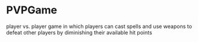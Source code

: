 # PVPGame
player vs. player game in which players can cast spells and use weapons to defeat other players by diminishing their available hit points
